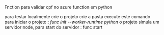 

Fnction para validar cpf no azure function em python

para testar localmente 
crie o projeto
crie a pasta
execute este comando para iniciar o projeto : *func init --worker-runtime python*
o projeto simula um servidor node, para start do servidor : func start
